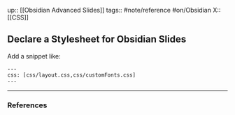 up:: [[Obsidian Advanced Slides]]
tags:: #note/reference  #on/Obsidian 
X:: [[CSS]]

## Declare a Stylesheet for Obsidian Slides

Add a snippet like:

```
---
css: [css/layout.css,css/customFonts.css]
---
```

---
### References

